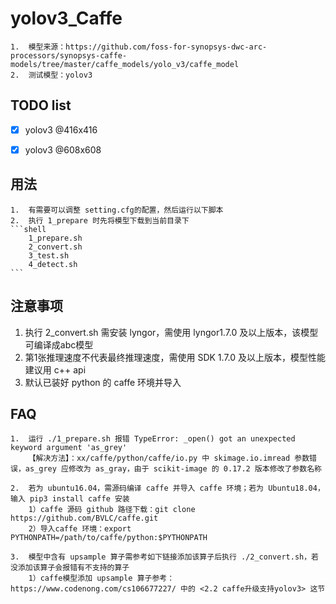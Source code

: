 # yolov3_Caffe
    1.  模型来源：https://github.com/foss-for-synopsys-dwc-arc-processors/synopsys-caffe-models/tree/master/caffe_models/yolo_v3/caffe_model
    2.  测试模型：yolov3 


## TODO list
- [x] yolov3 @416x416
- [x] yolov3 @608x608 


## 用法
    1.  有需要可以调整 setting.cfg的配置，然后运行以下脚本
    2.  执行 1_prepare 时先将模型下载到当前目录下
    ```shell
        1_prepare.sh
        2_convert.sh
        3_test.sh
        4_detect.sh
    ```

## 注意事项
   1. 执行 2_convert.sh 需安装 lyngor，需使用 lyngor1.7.0 及以上版本，该模型可编译成abc模型
   2. 第1张推理速度不代表最终推理速度，需使用 SDK 1.7.0 及以上版本，模型性能建议用 c++ api
   3. 默认已装好 python 的 caffe 环境并导入


## FAQ
    1.  运行 ./1_prepare.sh 报错 TypeError: _open() got an unexpected keyword argument 'as_grey'
        【解决方法】：xx/caffe/python/caffe/io.py 中 skimage.io.imread 参数错误，as_grey 应修改为 as_gray，由于 scikit-image 的 0.17.2 版本修改了参数名称
    
    2.  若为 ubuntu16.04，需源码编译 caffe 并导入 caffe 环境；若为 Ubuntu18.04，输入 pip3 install caffe 安装
        1）caffe 源码 github 路径下载：git clone https://github.com/BVLC/caffe.git
        2）导入caffe 环境：export PYTHONPATH=/path/to/caffe/python:$PYTHONPATH
    
    3.  模型中含有 upsample 算子需参考如下链接添加该算子后执行 ./2_convert.sh，若没添加该算子会报错有不支持的算子
        1）caffe模型添加 upsample 算子参考：https://www.codenong.com/cs106677227/ 中的 <2.2 caffe升级支持yolov3> 这节
